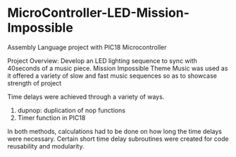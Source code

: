 # MicroController-LED-Mission-Impossible
Assembly Language project with PIC18 Microcontroller

Project Overview: Develop an LED lighting sequence to sync with 40seconds of a music piece.
Mission Impossible Theme Music was used as it offered a variety of slow and fast music sequences so as to showcase strength of project

Time delays were achieved through a variety of ways. 
1) dupnop: duplication of nop functions
2) Timer function in PIC18

In both methods, calculations had to be done on how long the time delays were necessary. Certain short time delay subroutines were created
for code reusability and modularity.
